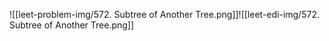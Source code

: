 ![[leet-problem-img/572. Subtree of Another Tree.png]]![[leet-edi-img/572. Subtree of Another Tree.png]]